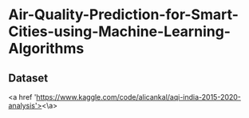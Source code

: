 # Air-Quality-Prediction-for-Smart-Cities-using-Machine-Learning-Algorithms

## Dataset
<a href 'https://www.kaggle.com/code/alicankal/aqi-india-2015-2020-analysis'><\a>
